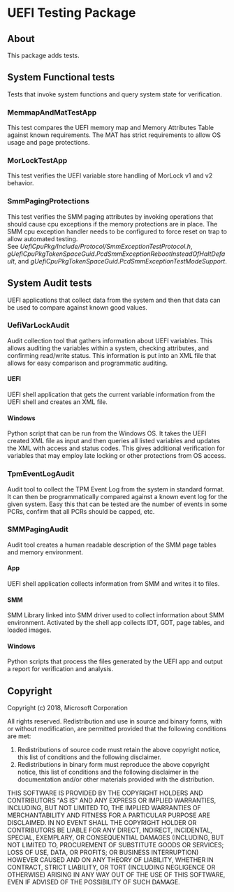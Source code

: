 # UEFI Testing Package

## About

This package adds tests.  

## System Functional tests

Tests that invoke system functions and query system state for verification.

### MemmapAndMatTestApp

This test compares the UEFI memory map and Memory Attributes Table against known
requirements.  The MAT has strict requirements to allow OS usage and page protections. 

### MorLockTestApp

This test verifies the UEFI variable store handling of MorLock v1 and v2 behavior. 

### SmmPagingProtections

This test verifies the SMM paging attributes by invoking operations that should cause cpu exceptions if the memory protections are in place.  The SMM cpu exception handler needs to be configured to force reset on trap to allow automated testing.  
See _UefiCpuPkg/Include/Protocol/SmmExceptionTestProtocol.h_, _gUefiCpuPkgTokenSpaceGuid.PcdSmmExceptionRebootInsteadOfHaltDefault_, and _gUefiCpuPkgTokenSpaceGuid.PcdSmmExceptionTestModeSupport_.  

## System Audit tests 

UEFI applications that collect data from the system and then that data can be used to
compare against known good values.  

### UefiVarLockAudit

Audit collection tool that gathers information about UEFI variables.  This allows
auditing the variables within a system, checking attributes, and confirming
read/write status.  This information is put into an XML file that allows for
easy comparison and programmatic auditing.  

#### UEFI

UEFI shell application that gets the current variable information from the UEFI 
shell and creates an XML file. 

#### Windows

Python  script that can be run from the Windows OS.  It takes the UEFI created
XML file as input and then queries all listed variables and updates the XML with 
access and status codes.  This gives additional verification for variables that 
may employ late locking or other protections from OS access. 

###  TpmEventLogAudit

Audit tool to collect the TPM Event Log from the system in standard format.  It can
then be programmatically compared against a known event log for the given system.  Easy
this that can be tested are the number of events in some PCRs, confirm that all PCRs
should be capped, etc.  

### SMMPagingAudit

Audit tool creates a human readable description of the SMM page tables and memory environment.

#### App

UEFI shell application collects information from SMM and writes it to files.

#### SMM

SMM Library linked into SMM driver used to collect information about SMM environment.  Activated by the shell app collects IDT, GDT, page tables, and loaded images.

#### Windows

Python scripts that process the files generated by the UEFI app and output a report for verification and analysis.

## Copyright

Copyright (c) 2018, Microsoft Corporation

All rights reserved. Redistribution and use in source and binary forms, with or without modification, are permitted provided that the following conditions are met:
1. Redistributions of source code must retain the above copyright notice, this list of conditions and the following disclaimer.
2. Redistributions in binary form must reproduce the above copyright notice, this list of conditions and the following disclaimer in the documentation and/or other materials provided with the distribution.

THIS SOFTWARE IS PROVIDED BY THE COPYRIGHT HOLDERS AND CONTRIBUTORS "AS IS" AND ANY EXPRESS OR IMPLIED WARRANTIES, INCLUDING, BUT NOT LIMITED TO, THE IMPLIED WARRANTIES OF MERCHANTABILITY AND FITNESS FOR A PARTICULAR PURPOSE ARE DISCLAIMED. IN NO EVENT SHALL THE COPYRIGHT HOLDER OR CONTRIBUTORS BE LIABLE FOR ANY DIRECT, INDIRECT, INCIDENTAL, SPECIAL, EXEMPLARY, OR CONSEQUENTIAL DAMAGES (INCLUDING, BUT NOT LIMITED TO, PROCUREMENT OF SUBSTITUTE GOODS OR SERVICES; LOSS OF USE, DATA, OR PROFITS; OR BUSINESS INTERRUPTION) HOWEVER CAUSED AND ON ANY THEORY OF LIABILITY, WHETHER IN CONTRACT, STRICT LIABILITY, OR TORT (INCLUDING NEGLIGENCE OR OTHERWISE) ARISING IN ANY WAY OUT OF THE USE OF THIS SOFTWARE, EVEN IF ADVISED OF THE POSSIBILITY OF SUCH DAMAGE.
